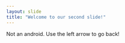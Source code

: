 ```yaml
---
layout: slide
title: "Welcome to our second slide!"
---
```

Not an android.
Use the left arrow to go back!
